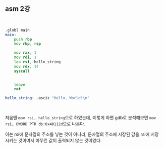 ## asm 2강

<br>

```asm
.globl main
main:
    push rbp
    mov rbp, rsp

    mov rax, 1
    mov rdi, 1
    lea rsi, hello_string
    mov rdx, 14
    syscall

    
    leave
    ret

hello_string: .asciz "Hello, World!\n"
```

<br>

처음엔 ```mov rsi, hello_string```으로 하였는데, 이렇게 하면 gdb로 분석해보면 ```mov rsi, DWORD PTR ds:0x40112d```으로 나온다.

이는 rsi에 문자열의 주소를 넣는 것이 아니라, 문자열의 주소에 저장된 값을 rsi에 저장시키는 것이여서 아무런 값이 출력되지 않는 것이었다.

<br>

